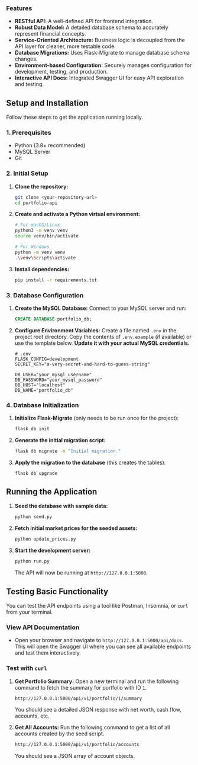 ### Features

* **RESTful API:** A well-defined API for frontend integration.
* **Robust Data Model:** A detailed database schema to accurately represent financial concepts.
* **Service-Oriented Architecture:** Business logic is decoupled from the API layer for cleaner, more testable code.
* **Database Migrations:** Uses Flask-Migrate to manage database schema changes.
* **Environment-based Configuration:** Securely manages configuration for development, testing, and production.
* **Interactive API Docs:** Integrated Swagger UI for easy API exploration and testing.

## Setup and Installation

Follow these steps to get the application running locally.

### 1. Prerequisites

* Python (3.8+ recommended)
* MySQL Server
* Git

### 2. Initial Setup

1.  **Clone the repository:**
    ```bash
    git clone <your-repository-url>
    cd portfolio-api
    ```

2.  **Create and activate a Python virtual environment:**
    ```bash
    # For macOS/Linux
    python3 -m venv venv
    source venv/bin/activate

    # For Windows
    python -m venv venv
    .\venv\Scripts\activate
    ```

3.  **Install dependencies:**
    ```bash
    pip install -r requirements.txt
    ```

### 3. Database Configuration

1.  **Create the MySQL Database:**
    Connect to your MySQL server and run:
    ```sql
    CREATE DATABASE portfolio_db;
    ```

2.  **Configure Environment Variables:**
    Create a file named `.env` in the project root directory. Copy the contents of `.env.example` (if available) or use the template below. **Update it with your actual MySQL credentials.**

    ```
    # .env
    FLASK_CONFIG=development
    SECRET_KEY="a-very-secret-and-hard-to-guess-string"

    DB_USER="your_mysql_username"
    DB_PASSWORD="your_mysql_password"
    DB_HOST="localhost"
    DB_NAME="portfolio_db"
    ```

### 4. Database Initialization

1.  **Initialize Flask-Migrate** (only needs to be run once for the project):
    ```bash
    flask db init
    ```

2.  **Generate the initial migration script:**
    ```bash
    flask db migrate -m "Initial migration."
    ```

3.  **Apply the migration to the database** (this creates the tables):
    ```bash
    flask db upgrade
    ```

## Running the Application

1.  **Seed the database with sample data:**
    ```bash
    python seed.py
    ```

2.  **Fetch initial market prices for the seeded assets:**
    ```bash
    python update_prices.py
    ```

3.  **Start the development server:**
    ```bash
    python run.py
    ```
    The API will now be running at `http://127.0.0.1:5000`.

## Testing Basic Functionality

You can test the API endpoints using a tool like Postman, Insomnia, or `curl` from your terminal.

### View API Documentation

* Open your browser and navigate to `http://127.0.0.1:5000/api/docs`. This will open the Swagger UI where you can see all available endpoints and test them interactively.

### Test with `curl`

1.  **Get Portfolio Summary:**
    Open a new terminal and run the following command to fetch the summary for portfolio with ID `1`.
    ```bash
    http://127.0.0.1:5000/api/v1/portfolio/1/summary
    ```
    You should see a detailed JSON response with net worth, cash flow, accounts, etc.

2.  **Get All Accounts:**
    Run the following command to get a list of all accounts created by the seed script.
    ```bash
    http://127.0.0.1:5000/api/v1/portfolio/accounts
    ```
    You should see a JSON array of account objects.

